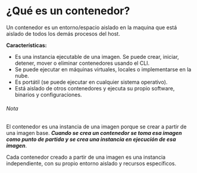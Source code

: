# ¿Qué es un contenedor?
Un contenedor es un entorno/espacio aislado en la maquina que está aislado de todos los demás procesos del host.

**Características:**
- Es una instancia ejecutable de una imagen. Se puede crear, iniciar, detener, mover o eliminar contenedores usando el CLI.
- Se puede ejecutar en máquinas virtuales, locales o implementarse en la nube.
- Es portátil (se puede ejecutar en cualquier sistema operativo).
- Está aislado de otros contenedores y ejecuta su propio software, binarios y configuraciones.
###### Nota
El contenedor es una instancia de una imagen porque se crear a partir de una imagen base. ***Cuando se crea un contenedor se toma esa imagen como punto de partida y se crea una instancia en ejecución de esa imagen***.

Cada contenedor creado a partir de una imagen es una instancia independiente, con su propio entorno aislado y recursos específicos.